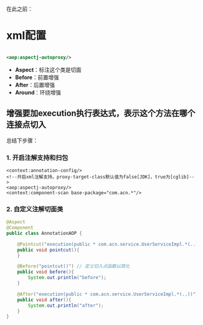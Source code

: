 在此之前：
# xml配置
```xml

<aop:aspectj-autoproxy/>
```

* **Aspect**：标注这个类是切面
* **Before**：前置增强
* **After**：后置增强
* **Around**：环绕增强

## 增强要加execution执行表达式，表示这个方法在哪个连接点切入

总结下步骤：
### 1. 开启注解支持和扫包
```
<context:annotation-config/>
<!--开启xml注解支持。proxy-target-class默认值为false[JDK]，true为[cglib]-->
<aop:aspectj-autoproxy/>
<context:component-scan base-package="com.acn.*"/>
```

### 2. 自定义注解切面类
```java
@Aspect
@Component
public class AnnotationAOP {

    @Pointcut("execution(public * com.acn.service.UserServiceImpl.*(..))")
    public void pointcut(){
    }

    @Before("pointcut()") // 定义切入点函数以简化
    public void before(){
        System.out.println("before");
    }

    @After("execution(public * com.acn.service.UserServiceImpl.*(..))")
    public void after(){
        System.out.println("after");
    }
}

```